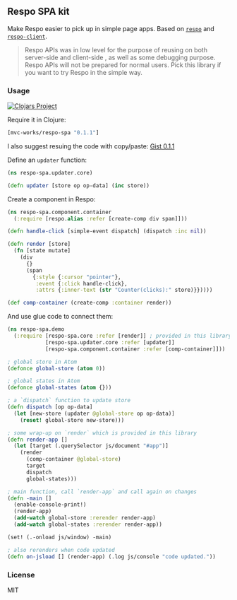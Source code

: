 
Respo SPA kit
----

Make Respo easier to pick up in simple page apps.
Based on [`respo`](https://github.com/mvc-works/respo) and [`respo-client`](https://github.com/mvc-works/respo).

> Respo APIs was in low level for the purpose of reusing on both server-side and client-side
> , as well as some debugging purpose. Respo APIs will not be prepared for normal users.
> Pick this library if you want to try Respo in the simple way.

### Usage

[![Clojars Project](https://img.shields.io/clojars/v/mvc-works/respo-spa.svg)](https://clojars.org/mvc-works/respo-spa)

Require it in Clojure:

```clojure
[mvc-works/respo-spa "0.1.1"]
```

I also suggest resuing the code with copy/paste: [Gist 0.1.1](https://gist.github.com/jiyinyiyong/fcf996468fa2ea1cd3ec3cab2e8bbf15)

Define an `updater` function:

```clojure
(ns respo-spa.updater.core)

(defn updater [store op op-data] (inc store))
```

Create a component in Respo:

```clojure
(ns respo-spa.component.container
  (:require [respo.alias :refer [create-comp div span]]))

(defn handle-click [simple-event dispatch] (dispatch :inc nil))

(defn render [store]
  (fn [state mutate]
    (div
      {}
      (span
        {:style {:cursor "pointer"},
         :event {:click handle-click},
         :attrs {:inner-text (str "Counter(clicks):" store)}}))))

(def comp-container (create-comp :container render))
```

And use glue code to connect them:

```clojure
(ns respo-spa.demo
  (:require [respo-spa.core :refer [render]] ; provided in this library
            [respo-spa.updater.core :refer [updater]]
            [respo-spa.component.container :refer [comp-container]]))

; global store in Atom
(defonce global-store (atom 0))

; global states in Atom
(defonce global-states (atom {}))

; a `dispatch` function to update store
(defn dispatch [op op-data]
  (let [new-store (updater @global-store op op-data)]
    (reset! global-store new-store)))

; some wrap-up on `render` which is provided in this library
(defn render-app []
  (let [target (.querySelector js/document "#app")]
    (render
      (comp-container @global-store)
      target
      dispatch
      global-states)))

; main function, call `render-app` and call again on changes
(defn -main []
  (enable-console-print!)
  (render-app)
  (add-watch global-store :rerender render-app)
  (add-watch global-states :rerender render-app))

(set! (.-onload js/window) -main)

; also rerenders when code updated
(defn on-jsload [] (render-app) (.log js/console "code updated."))
```

### License

MIT

